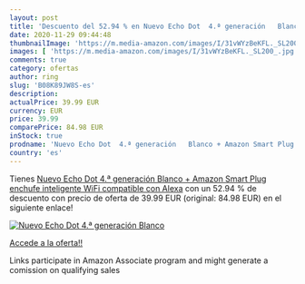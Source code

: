 ```yaml
---
layout: post
title: 'Descuento del 52.94 % en Nuevo Echo Dot  4.ª generación   Blanco '
date: 2020-11-29 09:44:48
thumbnailImage: 'https://m.media-amazon.com/images/I/31vWYzBeKFL._SL200_.jpg'
images: [ 'https://m.media-amazon.com/images/I/31vWYzBeKFL._SL200_.jpg' ]
comments: true
category: ofertas
author: ring
slug: 'B08K89JW8S-es'
description:
actualPrice: 39.99 EUR
currency: EUR
price: 39.99
comparePrice: 84.98 EUR
inStock: true
prodname: 'Nuevo Echo Dot  4.ª generación   Blanco + Amazon Smart Plug  enchufe inteligente WiFi   compatible con Alexa'
country: 'es'
---
```


Tienes [Nuevo Echo Dot  4.ª generación   Blanco + Amazon Smart Plug  enchufe inteligente WiFi   compatible con Alexa](https://www.amazon.es/dp/B08K89JW8S/?tag=tolees-21) con un 52.94 % de descuento con precio de oferta de 39.99 EUR (original: 84.98 EUR) en el siguiente enlace!

[![Nuevo Echo Dot  4.ª generación   Blanco ](https://m.media-amazon.com/images/I/31vWYzBeKFL._SL200_.jpg)](https://www.amazon.es/dp/B08K89JW8S/?tag=tolees-21)

[Accede a la oferta!!](https://www.amazon.es/dp/B08K89JW8S/?tag=tolees-21)

Links participate in Amazon Associate program and might generate a comission on qualifying sales


